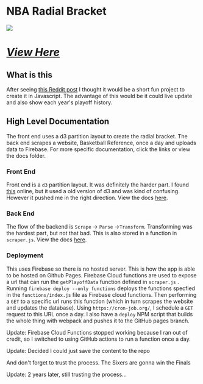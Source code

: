 # NBA Radial Bracket

![](https://i.imgur.com/Gpr3CET.jpg)

# _[View Here](http://matvarughese.me/nba-radial-bracket/)_

## What is this

After seeing [this Reddit post](https://www.reddit.com/r/nba/comments/bgckp4/updated_2019_playoffs_radial_bracket_celtics/) I thought it would be a short fun project to create it in Javascript. The advantage of this would be it could live update and also show each year's playoff history.

## High Level Documentation

The front end uses a d3 partition layout to create the radial bracket. The back end scrapes a website, Basketball Reference, once a day and uploads data to Firebase. For more specific documentation, click the links or view the docs folder.

### Front End

Front end is a `d3` partition layout. It was definitely the harder part. I found [this](https://llimllib.github.io/roundbracket/) online, but it used a old version of d3 and was kind of confusing. However it pushed me in the right direction. View the docs [here](https://github.com/varughese/nba-radial-bracket/blob/master/docs/frontend.md).

### Back End

The flow of the backend is `Scrape` → `Parse` →`Transform`. Transforming was the hardest part, but not that bad. This is also stored in a function in `scraper.js`. View the docs [here](https://github.com/varughese/nba-radial-bracket/blob/master/docs/backend.md).

### Deployment

This uses Firebase so there is no hosted server. This is how the app is able to be hosted on Github Pages. Firebase Cloud functions are used to expose a url that can run the `getPlayoffData` function defined in `scraper.js` . Running `firebase deploy --only functions` deploys the functions specfied in the `functions/index.js` file as Firebase cloud functions. Then performing a `GET` to a specific url runs this function (which in turn scrapes the website and updates the database). Using `https://cron-job.org/`, I schedule a `GET` request to this URL once a day. I also have a `deploy` NPM script that builds the whole thing with webpack and pushes it to the GitHub pages branch.

Update: Firebase Cloud Functions stopped working because I ran out of credit, so I switched to using GitHub actions to run a function once a day.

Update: Decided I could just save the content to the repo

And don't forget to trust the process. The Sixers are gonna win the Finals

Update: 2 years later, still trusting the process...
